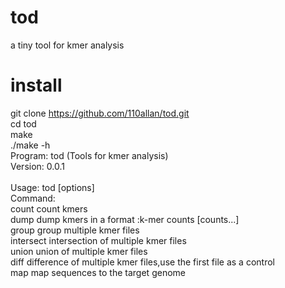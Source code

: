 # tod
a tiny tool for kmer analysis

# install
git clone https://github.com/110allan/tod.git <br>
cd tod <br>
make <br>
./make -h <br>
Program: tod (Tools for kmer analysis) <br>
Version: 0.0.1 <br>
<br>
Usage:   tod <command> [options]
<br>
Command: <br>
         count            count kmers <br>
         dump             dump kmers in a format :k-mer counts [counts...] <br>
         group            group multiple kmer files<br>
         intersect        intersection of multiple kmer files<br>
         union            union of multiple kmer files<br>
         diff             difference of multiple kmer files,use the first file as a control<br>
         map              map sequences to the target genome<br>



